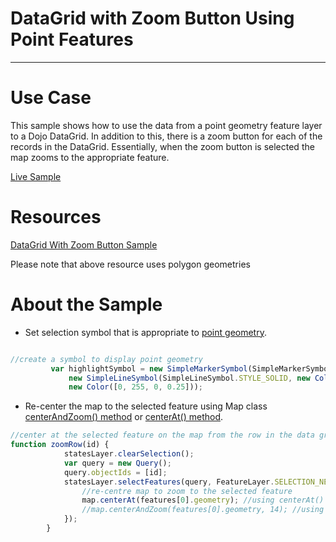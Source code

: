 # DataGrid with Zoom Button Using Point Features
--------------------------------------------------------------------------
# Use Case

This sample shows how to use the data from a point geometry feature layer to a Dojo DataGrid. In addition to this, there is a zoom button for each of the records in the DataGrid. Essentially, when the zoom button is selected the map zooms to the appropriate feature.

[Live Sample](http://esri.github.io/developer-support/web-js/3.x/datagrid-with-zoom-button-point-feature/index.html)

# Resources
[DataGrid With Zoom Button Sample](https://developers.arcgis.com/javascript/jssamples/fl_zoomgrid.html)

Please note that above resource uses polygon geometries

# About the Sample
* Set selection symbol that is appropriate to [point geometry](https://developers.arcgis.com/javascript/jsapi/symbol-amd.html).

```javascript

//create a symbol to display point geometry
         var highlightSymbol = new SimpleMarkerSymbol(SimpleMarkerSymbol.STYLE_SQUARE, 10,
             new SimpleLineSymbol(SimpleLineSymbol.STYLE_SOLID, new Color([255, 0, 0]), 1),
             new Color([0, 255, 0, 0.25]));
```

* Re-center the map to the selected feature using Map class [centerAndZoom() method](https://developers.arcgis.com/javascript/jsapi/map.html#centerandzoom) or [centerAt() method](https://developers.arcgis.com/javascript/jsapi/map.html#centerat).

```javascript
//center at the selected feature on the map from the row in the data grid
function zoomRow(id) {
            statesLayer.clearSelection();
            var query = new Query();
            query.objectIds = [id];
            statesLayer.selectFeatures(query, FeatureLayer.SELECTION_NEW, function(features) {
                //re-centre map to zoom to the selected feature
                map.centerAt(features[0].geometry); //using centerAt()
                //map.centerAndZoom(features[0].geometry, 14); //using centerAndZoom()
            });
        }

```
